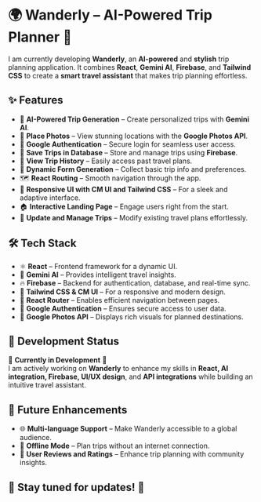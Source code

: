 # 🌍 Wanderly – AI-Powered Trip Planner 🚀  

I am currently developing **Wanderly**, an **AI-powered** and **stylish** trip planning application. It combines **React**, **Gemini AI**, **Firebase**, and **Tailwind CSS** to create a **smart travel assistant** that makes trip planning effortless.  

## ✨ Features  

- 🤖 **AI-Powered Trip Generation** – Create personalized trips with **Gemini AI**.  
- 📸 **Place Photos** – View stunning locations with the **Google Photos API**.  
- 🔐 **Google Authentication** – Secure login for seamless user access.  
- 💾 **Save Trips in Database** – Store and manage trips using **Firebase**.  
- 📅 **View Trip History** – Easily access past travel plans.  
- 📝 **Dynamic Form Generation** – Collect basic trip info and preferences.  
- 🗺️ **React Routing** – Smooth navigation through the app.  
- 🎨 **Responsive UI with CM UI and Tailwind CSS** – For a sleek and adaptive interface.  
- 🏠 **Interactive Landing Page** – Engage users right from the start.  
- 🔄 **Update and Manage Trips** – Modify existing travel plans effortlessly.  

## 🛠 Tech Stack  

- ⚛️ **React** – Frontend framework for a dynamic UI.  
- 🤖 **Gemini AI** – Provides intelligent travel insights.  
- 🔥 **Firebase** – Backend for authentication, database, and real-time sync.  
- 🎨 **Tailwind CSS & CM UI** – For a responsive and modern design.  
- 🔗 **React Router** – Enables efficient navigation between pages.  
- 🔐 **Google Authentication** – Ensures secure access to user data.  
- 📸 **Google Photos API** – Displays rich visuals for planned destinations.  

## 🎯 Development Status  

🚧 **Currently in Development** 🚧  
I am actively working on **Wanderly** to enhance my skills in **React, AI integration, Firebase, UI/UX design**, and **API integrations** while building an intuitive travel assistant.  

## 📌 Future Enhancements  

- 🌐 **Multi-language Support** – Make Wanderly accessible to a global audience.  
- 🧭 **Offline Mode** – Plan trips without an internet connection.  
- 💬 **User Reviews and Ratings** – Enhance trip planning with community insights.  

## 🌟 Stay tuned for updates! 🚀  
